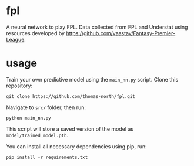 # fpl
A neural network to play FPL. Data collected from FPL and Understat using resources developed by https://github.com/vaastav/Fantasy-Premier-League.

# usage

Train your own predictive model using the `main_nn.py` script. Clone this repository:

```
git clone https://github.com/thomas-north/fpl.git
```

Navigate to `src/` folder, then run:

```
python main_nn.py
```

This script will store a saved version of the model as `model/trained_model.pth`.

You can install all necessary dependencies using pip, run:

```
pip install -r requirements.txt
```
